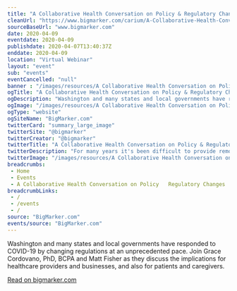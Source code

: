 ```yaml
--- 
title: "A Collaborative Health Conversation on Policy & Regulatory Changes"
cleanUrl: "https://www.bigmarker.com/carium/A-Collaborative-Health-Conversation-on-Policy-Regulatory-Changes"
sourceBaseUrl: "www.bigmarker.com"
date: 2020-04-09
eventdate: 2020-04-09
publishdate: 2020-04-07T13:40:37Z
enddate: 2020-04-09
location: "Virtual Webinar"
layout: "event"
sub: "events"
eventCancelled: "null"
banner : "/images/resources/A Collaborative Health Conversation on Policy  Regulatory Changes.png"
ogTitle: "A Collaborative Health Conversation on Policy & Regulatory Changes"
ogDescription: "Washington and many states and local governments have responded to COVID-19 by changing regulations at an unprecedented pace. Join Grace Cordovano, PhD, BCPA and Matt Fisher as they discuss the implications for healthcare providers and businesses, and also for patients and caregivers."
ogImage: "/images/resources/A Collaborative Health Conversation on Policy  Regulatory Changes.png"
ogType: "website"
ogSiteName: "BigMarker.com"
twitterCard: "summary_large_image"
twitterSite: "@bigmarker"
twitterCreator: "@bigmarker"
twitterTitle: "A Collaborative Health Conversation on Policy & Regulatory Changes"
twitterDescription: "For many years it's been difficult to provide remote healthcare services either because it wasnt paid for or because providers needed many licenses  all that is changing quickly.  With COVID-19, suddenly virtual care is essential. Washington and many states and local governments have responded to COVID-19 by changing regulations at an unprecedented pace. Join Grace Cordovano, PhD, BCPA and Matt Fisher as they discuss the implications for healthcare providers and businesses, and also for patients and caregivers."
twitterImage: "/images/resources/A Collaborative Health Conversation on Policy  Regulatory Changes.png"
breadcrumbs:
 - Home
 - Events
 - A Collaborative Health Conversation on Policy   Regulatory Changes
breadcrumbLinks:
 - / 
 - /events
 - / 
source: "BigMarker.com"
events/source: "BigMarker.com"
---
```

Washington and many states and local governments have responded to COVID-19 by changing regulations at an unprecedented pace. Join Grace Cordovano, PhD, BCPA and Matt Fisher as they discuss the implications for healthcare providers and businesses, and also for patients and caregivers.  
  
[Read on bigmarker.com](https://www.bigmarker.com/carium/A-Collaborative-Health-Conversation-on-Policy-Regulatory-Changes)
